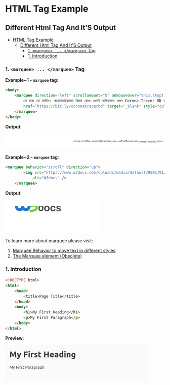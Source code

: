 # HTML Tag Example

## Different Html Tag And It'S Output

- [HTML Tag Example](#html-tag-example)
  - [Different Html Tag And It'S Output](#different-html-tag-and-its-output)
    - [1. `<marquee> ... </marquee>` Tag](#1-marquee--marquee-tag)
    - [1. Introduction](#1-introduction)

### 1. `<marquee> ... </marquee>` Tag

**Example~1 - `marquee` tag**:

```html
<body>
    <marquee direction="left" scrollamount="5" onmouseover="this.stop()" onmouseout="this.start()">
        নো মাস্ক নো সার্ভিস। করোনাভাইরাসের বিস্তার রোধে এখনই ডাউনলোড করুন Corona Tracer BD অ্যাপ। ডাউনলোড করতে ক্লিক করুন <a
        href="https://bit.ly/coronatracerbd" target="_blank" style="color: blue;">https://bit.ly/coronatracerbd</a>।
    </marquee>
</body>
```

**Output**:

![gif-marquee](media/marquee.gif)

**Example~2 - `marquee` tag**:

```html
<marquee behavior="scroll" direction="up">
        <img src="https://www.w3docs.com/uploads/media/default/0001/01/0710cad7a1017902166203def268a0df2a5fd545.png" width="190" height="45"
            alt="W3docs" />
    </marquee>
```

**Output**:

![gif-marquee](media/marquee1.gif)

To learn more about marquee please visit:

1. [Marquee Behavior to move text in different styles][1]
2. [The Marquee element (Obsolete)][2]

### 1. Introduction

```html
<!DOCTYPE html>
<html>
    <head>
        <title>Page Title</title>
    </head>
    <body>
        <h1>My First Heading</h1>
        <p>My First Paragraph</p>
    </body>
</html>
```

**Preview**:

![media](./media/1.png)

<!-- urls/paths -->
[1]: https://www.plus2net.com/html_tutorial/html_marquee_behvr.php
[2]: https://developer.mozilla.org/en-US/docs/Web/HTML/Element/marquee